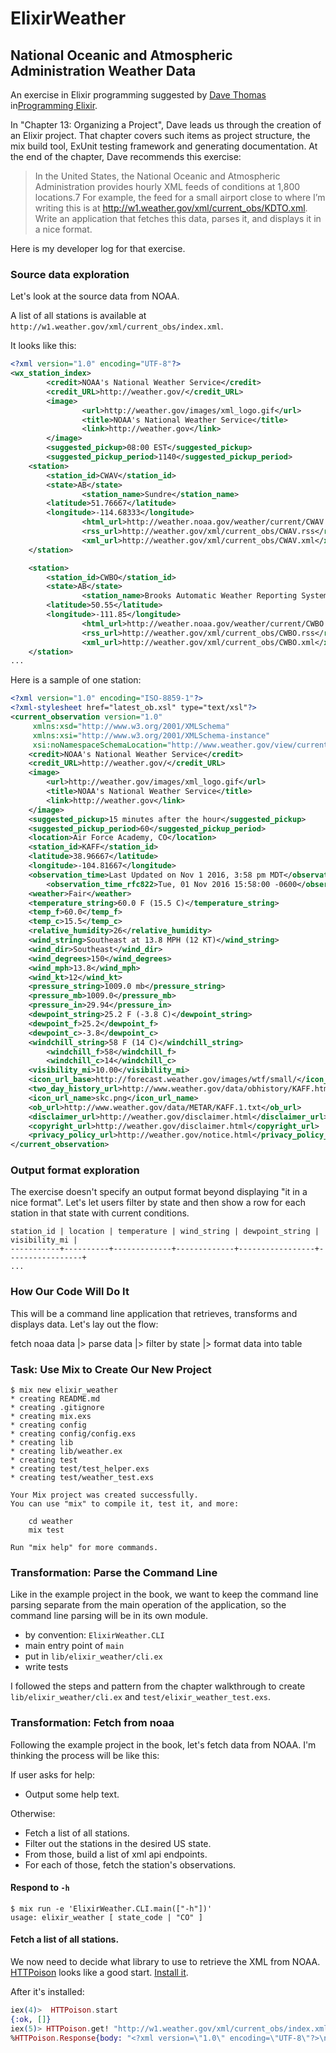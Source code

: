 # ElixirWeather

## National Oceanic and Atmospheric Administration Weather Data

An exercise in Elixir programming suggested by [Dave Thomas](https://twitter.com/pragdave) in[Programming Elixir](https://pragprog.com/book/elixir13/programming-elixir-1-3).

In "Chapter 13: Organizing a Project", Dave leads us through the creation of an Elixir project. That chapter covers such items as project structure, the mix build tool, ExUnit testing framework and generating documentation. At the end of the chapter, Dave recommends this exercise:

> In the United States, the National Oceanic and Atmospheric Administration provides hourly XML feeds of conditions at 1,800 locations.7 For example, the feed for a small airport close to where I’m writing this is at http://w1.weather.gov/xml/current_obs/KDTO.xml. Write an application that fetches this data, parses it, and displays it in a nice format.

Here is my developer log for that exercise.

### Source data exploration

Let's look at the source data from NOAA.

A list of all stations is available at `http://w1.weather.gov/xml/current_obs/index.xml`.

It looks like this:
```xml
<?xml version="1.0" encoding="UTF-8"?>
<wx_station_index>
        <credit>NOAA's National Weather Service</credit>
        <credit_URL>http://weather.gov/</credit_URL>
        <image>
                <url>http://weather.gov/images/xml_logo.gif</url>
                <title>NOAA's National Weather Service</title>
                <link>http://weather.gov</link>
        </image>
        <suggested_pickup>08:00 EST</suggested_pickup>
        <suggested_pickup_period>1140</suggested_pickup_period>
	<station>
		<station_id>CWAV</station_id>
		<state>AB</state>
            	<station_name>Sundre</station_name>
		<latitude>51.76667</latitude>
		<longitude>-114.68333</longitude>
            	<html_url>http://weather.noaa.gov/weather/current/CWAV.html</html_url>
            	<rss_url>http://weather.gov/xml/current_obs/CWAV.rss</rss_url>
            	<xml_url>http://weather.gov/xml/current_obs/CWAV.xml</xml_url>
	</station>

	<station>
		<station_id>CWBO</station_id>
		<state>AB</state>
            	<station_name>Brooks Automatic Weather Reporting System</station_name>
		<latitude>50.55</latitude>
		<longitude>-111.85</longitude>
            	<html_url>http://weather.noaa.gov/weather/current/CWBO.html</html_url>
            	<rss_url>http://weather.gov/xml/current_obs/CWBO.rss</rss_url>
            	<xml_url>http://weather.gov/xml/current_obs/CWBO.xml</xml_url>
	</station>
...
```

Here is a sample of one station:
```xml
<?xml version="1.0" encoding="ISO-8859-1"?>
<?xml-stylesheet href="latest_ob.xsl" type="text/xsl"?>
<current_observation version="1.0"
	 xmlns:xsd="http://www.w3.org/2001/XMLSchema"
	 xmlns:xsi="http://www.w3.org/2001/XMLSchema-instance"
	 xsi:noNamespaceSchemaLocation="http://www.weather.gov/view/current_observation.xsd">
	<credit>NOAA's National Weather Service</credit>
	<credit_URL>http://weather.gov/</credit_URL>
	<image>
		<url>http://weather.gov/images/xml_logo.gif</url>
		<title>NOAA's National Weather Service</title>
		<link>http://weather.gov</link>
	</image>
	<suggested_pickup>15 minutes after the hour</suggested_pickup>
	<suggested_pickup_period>60</suggested_pickup_period>
	<location>Air Force Academy, CO</location>
	<station_id>KAFF</station_id>
	<latitude>38.96667</latitude>
	<longitude>-104.81667</longitude>
	<observation_time>Last Updated on Nov 1 2016, 3:58 pm MDT</observation_time>
        <observation_time_rfc822>Tue, 01 Nov 2016 15:58:00 -0600</observation_time_rfc822>
	<weather>Fair</weather>
	<temperature_string>60.0 F (15.5 C)</temperature_string>
	<temp_f>60.0</temp_f>
	<temp_c>15.5</temp_c>
	<relative_humidity>26</relative_humidity>
	<wind_string>Southeast at 13.8 MPH (12 KT)</wind_string>
	<wind_dir>Southeast</wind_dir>
	<wind_degrees>150</wind_degrees>
	<wind_mph>13.8</wind_mph>
	<wind_kt>12</wind_kt>
	<pressure_string>1009.0 mb</pressure_string>
	<pressure_mb>1009.0</pressure_mb>
	<pressure_in>29.94</pressure_in>
	<dewpoint_string>25.2 F (-3.8 C)</dewpoint_string>
	<dewpoint_f>25.2</dewpoint_f>
	<dewpoint_c>-3.8</dewpoint_c>
	<windchill_string>58 F (14 C)</windchill_string>
      	<windchill_f>58</windchill_f>
      	<windchill_c>14</windchill_c>
	<visibility_mi>10.00</visibility_mi>
 	<icon_url_base>http://forecast.weather.gov/images/wtf/small/</icon_url_base>
	<two_day_history_url>http://www.weather.gov/data/obhistory/KAFF.html</two_day_history_url>
	<icon_url_name>skc.png</icon_url_name>
	<ob_url>http://www.weather.gov/data/METAR/KAFF.1.txt</ob_url>
	<disclaimer_url>http://weather.gov/disclaimer.html</disclaimer_url>
	<copyright_url>http://weather.gov/disclaimer.html</copyright_url>
	<privacy_policy_url>http://weather.gov/notice.html</privacy_policy_url>
</current_observation>
```

### Output format exploration

The exercise doesn't specify an output format beyond displaying "it in a nice format". Let's let users filter by state and then show a row for each station in that state with current conditions.

```
station_id | location | temperature | wind_string | dewpoint_string | visibility_mi |  
-----------+----------+-------------+-------------+-----------------+-----------------+
...
```

### How Our Code Will Do It

This will be a command line application that retrieves, transforms and displays data. Let's lay out the flow:

fetch noaa data
  |> parse data
  |> filter by state
  |> format data into table

### Task: Use Mix to Create Our New Project

```
$ mix new elixir_weather
* creating README.md
* creating .gitignore
* creating mix.exs
* creating config
* creating config/config.exs
* creating lib
* creating lib/weather.ex
* creating test
* creating test/test_helper.exs
* creating test/weather_test.exs

Your Mix project was created successfully.
You can use "mix" to compile it, test it, and more:

    cd weather
    mix test

Run "mix help" for more commands.
```

### Transformation: Parse the Command Line

Like in the example project in the book, we want to keep the command line parsing separate from the main operation of the application, so the command line parsing will be in its own module.

* by convention: `ElixirWeather.CLI`
* main entry point of `main`
* put in `lib/elixir_weather/cli.ex`
* write tests

I followed the steps and pattern from the chapter walkthrough to create `lib/elixir_weather/cli.ex` and `test/elixir_weather_test.exs`.

### Transformation: Fetch from noaa

Following the example project in the book, let's fetch data from NOAA. I'm thinking the process will be like this:

If user asks for help:
* Output some help text.

Otherwise:
* Fetch a list of all stations.
* Filter out the stations in the desired US state.
* From those, build a list of xml api endpoints.
* For each of those, fetch the station's observations.

#### Respond to `-h`

```
$ mix run -e 'ElixirWeather.CLI.main(["-h"])'
usage: elixir_weather [ state_code | "CO" ]
```

#### Fetch a list of all stations.

We now need to decide what library to use to retrieve the XML from NOAA. [HTTPoison](https://github.com/edgurgel/httpoison) looks like a good start. [Install it](https://github.com/edgurgel/httpoison#installation).

After it's installed:

```Elixir
iex(4)>  HTTPoison.start                                                
{:ok, []}
iex(5)> HTTPoison.get! "http://w1.weather.gov/xml/current_obs/index.xml"
%HTTPoison.Response{body: "<?xml version=\"1.0\" encoding=\"UTF-8\"?>\n<wx_station_index>\n        <credit>NOAA's National Weather Service</credit>\n        <credit_URL>http://weather.gov/</credit_URL>\n        <image>\n                <url>http://weather.gov/images/xml_logo.gif</url>\n                <title>NOAA's National Weather Service</title>\n                <link>http://weather.gov</link>\n        </image>\n        <suggested_pickup>08:00 EST</suggested_pickup>\n        <suggested_pickup_period>1140</suggested_pickup_period>\n\t<station>\n\t\t<station_id>CWAV</station_id>\n\t\t<state>AB</state>\n            \t<station_name>Sundre</station_name>\n\t\t<latitude>51.76667</latitude>...
```
